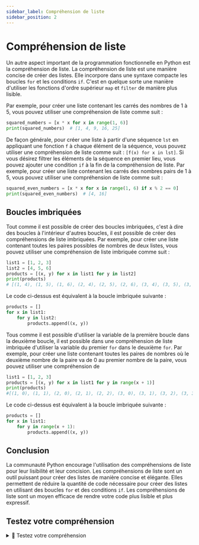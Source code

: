 ```yaml
---
sidebar_label: Compréhension de liste
sidebar_position: 2
---
```


# Compréhension de liste

Un autre aspect important de la programmation fonctionnelle en Python est la
compréhension de liste. La compréhension de liste est une manière concise de
créer des listes. Elle incorpore dans une syntaxe compacte les boucles `for` et
les conditions `if`. C'est en quelque sorte une manière d'utiliser les
fonctions d'ordre supérieur `map` et `filter` de manière plus lisible.

Par exemple, pour créer une liste contenant les carrés des nombres de 1 à 5, vous
pouvez utiliser une compréhension de liste comme suit :

```python
squared_numbers = [x * x for x in range(1, 6)]
print(squared_numbers)  # [1, 4, 9, 16, 25]
```

De façon générale, pour créer une liste à partir d'une séquence `lst` en
appliquant une fonction `f` à chaque élément de la séquence, vous pouvez
utiliser une compréhension de liste comme suit : `[f(x) for x in lst]`. Si vous
désirez filtrer les éléments de la séquence en premier lieu, vous pouvez ajouter
une condition `if` à la fin de la compréhension de liste. Par exemple, pour
créer une liste contenant les carrés des nombres pairs de 1 à 5, vous pouvez
utiliser une compréhension de liste comme suit :

```python
squared_even_numbers = [x * x for x in range(1, 6) if x % 2 == 0]
print(squared_even_numbers)  # [4, 16]
```

## Boucles imbriquées

Tout comme il est possible de créer des boucles imbriquées, c'est à dire des
boucles à l'intérieur d'autres boucles, il est possible de créer des
compréhensions de liste imbriquées. Par exemple, pour créer une liste contenant
toutes les paires possibles de nombres de deux listes, vous pouvez utiliser une
compréhension de liste imbriquée comme suit :

```python
list1 = [1, 2, 3]
list2 = [4, 5, 6]
products = [(x, y) for x in list1 for y in list2]
print(products)
# [(1, 4), (1, 5), (1, 6), (2, 4), (2, 5), (2, 6), (3, 4), (3, 5), (3, 6)]
```

Le code ci-dessus est équivalent à la boucle imbriquée suivante :

```python
products = []
for x in list1:
    for y in list2:
        products.append((x, y))
```

Tous comme il est possible d'utiliser la variable de la première boucle dans la
deuxième boucle, il est possible dans une compréhension de liste imbriquée
d'utiliser la variable du premier `for` dans le deuxième `for`. Par exemple,
pour créer une liste contenant toutes les paires de nombres où le deuxième
nombre de la paire va de 0 au premier nombre de la paire, vous pouvez utiliser une
compréhension de

```python
list1 = [1, 2, 3]
products = [(x, y) for x in list1 for y in range(x + 1)]
print(products)
#[(1, 0), (1, 1), (2, 0), (2, 1), (2, 2), (3, 0), (3, 1), (3, 2), (3, 3)]
```

Le code ci-dessus est équivalent à la boucle imbriquée suivante :

```python
products = []
for x in list1:
    for y in range(x + 1):
        products.append((x, y))
```

## Conclusion

La communauté Python encourage l'utilisation des compréhensions de liste pour
leur lisibilité et leur concision. Les compréhensions de liste sont un outil
puissant pour créer des listes de manière concise et élégante. Elles permettent
de réduire la quantité de code nécessaire pour créer des listes en utilisant des
boucles `for` et des conditions `if`. Les compréhensions de liste sont un
moyen efficace de rendre votre code plus lisible et plus expressif.

## Testez votre compréhension

<details>
<summary>🤔 Testez votre compréhension</summary>

<MultipleChoiceTabs>

<MultipleChoice>
Quelle syntaxe correspond à une compréhension de liste en Python ?

<MultipleChoiceOption isCorrect>

`[x**2 for x in range(5)]`

</MultipleChoiceOption>

<MultipleChoiceOption>

`(x**2 for x in range(5))`

</MultipleChoiceOption>

<MultipleChoiceOption>

`{x**2 for x in range(5)}`

</MultipleChoiceOption>

<MultipleChoiceOption>

`<x**2 for x in range(5)>`

</MultipleChoiceOption>

</MultipleChoice>

<MultipleChoice>
Quel est le résultat de `[x*2 for x in [1, 2, 3]]` ?

<MultipleChoiceOption>

`[1, 2, 3]`

</MultipleChoiceOption>

<MultipleChoiceOption isCorrect>

`[2, 4, 6]`

</MultipleChoiceOption>

<MultipleChoiceOption>

`[1, 4, 9]`

</MultipleChoiceOption>

<MultipleChoiceOption>

`[1, 2, 3, 1, 2, 3]`

</MultipleChoiceOption>

</MultipleChoice>

<MultipleChoice>
Quelle expression crée une liste contenant uniquement les nombres pairs jusqu'à 10 ?

<MultipleChoiceOption>

`[x for x in range(10)]`

</MultipleChoiceOption>

<MultipleChoiceOption>

`[x for x in range(1, 10, 2)]`

</MultipleChoiceOption>

<MultipleChoiceOption isCorrect>

`[x for x in range(11) if x % 2 == 0]`

</MultipleChoiceOption>

<MultipleChoiceOption>

`[x*2 for x in range(10)]`

</MultipleChoiceOption>

</MultipleChoice>

<MultipleChoice>
Quelle syntaxe génère la liste `['A', 'B', 'C']` à partir de `['a', 'b', 'c']` ?

<MultipleChoiceOption>

`[x.capitalize() for x in ['a', 'b', 'c']]`

</MultipleChoiceOption>

<MultipleChoiceOption>

`[x.lower() for x in ['a', 'b', 'c']]`

</MultipleChoiceOption>

<MultipleChoiceOption>

`[x.swapcase() for x in ['a', 'b', 'c']]`

</MultipleChoiceOption>

<MultipleChoiceOption isCorrect>

`[x.upper() for x in ['a', 'b', 'c']]`

</MultipleChoiceOption>

</MultipleChoice>

<MultipleChoice>
Quelle compréhension de liste permet de générer `[1, 4, 9, 16]` ?

<MultipleChoiceOption>

`[x*x for x in range(1, 5, 2)]`

</MultipleChoiceOption>

<MultipleChoiceOption>

`[x*2 for x in range(4)]`

</MultipleChoiceOption>

<MultipleChoiceOption isCorrect>

`[x**2 for x in range(1, 5)]`

</MultipleChoiceOption>

<MultipleChoiceOption>

`[x+x for x in range(1, 5)]`

</MultipleChoiceOption>

</MultipleChoice>

<MultipleChoice>
Comment filtrer uniquement les nombres supérieurs à 2 dans la liste `[1, 2, 3, 4]` ?

<MultipleChoiceOption>

`[x for x in [1, 2, 3, 4]]`

</MultipleChoiceOption>

<MultipleChoiceOption>

`[x*2 for x in [1, 2, 3, 4]]`

</MultipleChoiceOption>

<MultipleChoiceOption isCorrect>

`[x for x in [1, 2, 3, 4] if x > 2]`

</MultipleChoiceOption>

<MultipleChoiceOption>

`[x > 2 for x in [1, 2, 3, 4]]`

</MultipleChoiceOption>

</MultipleChoice>

</MultipleChoiceTabs>

</details>
